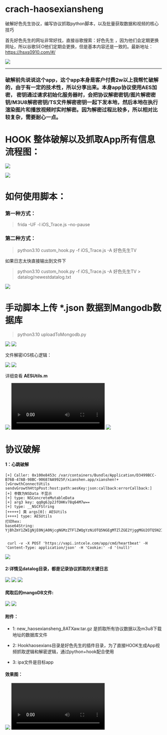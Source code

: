 # crach-haosexiansheng
破解好色先生协议，编写协议抓取python脚本，以及批量获取数据和视频的核心技巧

首先好色先生的网址非常好找，直接谷歌搜索：好色先生 ，因为他们会定期更换网址，所以谷歌SEO他们定期会更换，但是基本内容还是一致的。最新地址：https://hsxs0910.com/#/

![](screenshots/Snipaste_2023-06-29_09-52-11.png)

-----------------------------

### 破解前先说说这个app，这个app本身是客户付费2w以上我帮忙破解的，由于有一定的技术性，所以分享出来。本身app协议使用AES加密， 密钥通过请求初始化服务器时，会把协议解密密钥/图片解密密钥/M3U8解密密钥/TS文件解密密钥一起下发本地，然后本地在执行渲染图片和播放视频时实时解密。因为解密过程比较多，所以相对比较复杂，需要耐心一点。

# HOOK 整体破解以及抓取App所有信息流程图：

![](screenshots/Snipaste_2023-03-30_09-47-26.png)

![](screenshots/RPReplay_Final1688003331.gif)

# 如何使用脚本：

### 第一种方式：
> frida -UF -l iOS_Trace.js   –no-pause


### 第二种方式：
> python3.10 custom_hook.py -f iOS_Trace.js -A 好色先生TV

如果日志太快直接输出到文件下

> python3.10 custom_hook.py -f iOS_Trace.js -A 好色先生TV > datalog/newestdatalog.txt

![](screenshots/Snipaste_2023-03-30_13-25-50.png)

# 手动脚本上传 *.json 数据到Mangodb数据库

> python3.10  uploadToMongodb.py

![](screenshots/Snipaste_2023-06-29_10-32-35.png)
![](screenshots/Snipaste_2023-03-30_09-52-57.png)


文件解密iOS核心逻辑：

![](screenshots/Snipaste_2023-03-30_13-36-23.png)
![](screenshots/Snipaste_2023-03-30_13-37-06.png)

详细查看 **AESUtils.m**

![](screenshots/new13ea83fee56617bca6b426575deb3d83.jpeg)
![](screenshots/new2296ffc8e3d48ae80136ccb5637cffd9.webm)
![](screenshots/Snipaste_2023-06-29_10-40-40.png)
 
 

# 协议破解

#### 1：心跳破解
``` shell
[+] Caller: 0x100e8453c /var/containers/Bundle/Application/D3499BCC-B76B-47AB-98BC-90687AA9925F/xianshen.app/xianshen!+[vGrowthConnectUtils sendvGrowthHttpPost:host:path:aesKey:json:callback:errorCallback:]
[+] 参数为NSData 不显示
[+] type: NSConcreteMutableData
[+] arg3 key: qq0g6Jp2JfOHKv78q64M7w==
[+] type: __NSCFString
[+++++] 类 args[0]: AESUtils
[++++] type: AESUtils
打印hex:
base64String: YjBhZmY1ZWIgNjE0NjA0NjcgNGMzZTFlZWQgYzNiOTQ5NGEgMTZlZGE2YjggMGU2OTQ5N2IgMzkwMTgxYmIgZDczM2UxMDIgZGIwMjBiMTMgZThhMWMyNTIgOWY4ODhhY2EgMGZhODdhNGQgYTRhZTRhY2IgMzcxMWUwMWYgMzU2ZGQ1ODUgMzliM2NhYjAgNDkxYmU3ZDcgM2YzODg2NjEgNWY0Zjc1NDUgZWZkZTg1YWIgMTM3ODgzY2IgYzk1ZmYxZTAgNTc2ZTA2ZmYgMWU1MjlmYWQ=


 curl -v -X POST 'https://vapi.intcele.com/app/cmd/heartbeat' -H 'Content-Type: application/json' -H 'Cookie:' -d '(null)'
````

![](screenshots/Snipaste_2023-03-30_15-13-18.png)

#### 2:详情见datalog目录，都是记录协议抓取的关键日志
![](screenshots/Snipaste_2023-06-29_11-02-56.png)
![](screenshots/Snipaste_2023-06-29_11-03-01.png)
![](screenshots/Snipaste_2023-06-29_11-03-08.png)

#### 爬取后的mangoDB文件:
![](screenshots/Snipaste_2023-06-29_10-03-18.png)
![](screenshots/Snipaste_2023-06-29_10-05-59.png)

#### 附件：
 - 1: new_haosexiansheng_8ATXaw.tar.gz 是抓取所有协议数据以及m3u8下载地址的数据库文件

 - 2: Hookhaosexians目录是好色先生的插件目录，为了直接HOOK生成App视频抓取逻辑和解密逻辑，通过python+hook配合使用

 - 3: ipa文件是目标app

#### 效果图：
![](screenshots/dad43853c26995bc326efafb2e4480f0.jpg)
![](screenshots/new2296ffc8e3d48ae80136ccb5637cffd9.webm)